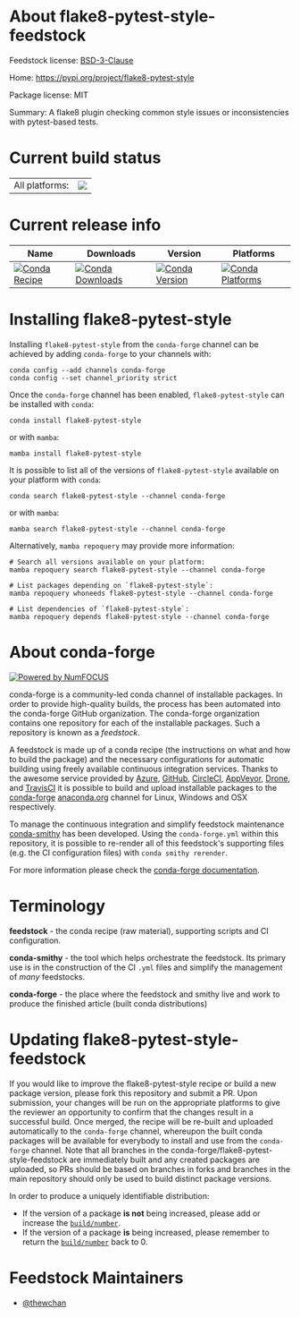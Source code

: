 About flake8-pytest-style-feedstock
===================================

Feedstock license: [BSD-3-Clause](https://github.com/conda-forge/flake8-pytest-style-feedstock/blob/main/LICENSE.txt)

Home: https://pypi.org/project/flake8-pytest-style

Package license: MIT

Summary: A flake8 plugin checking common style issues or inconsistencies with pytest-based tests.

Current build status
====================


<table><tr><td>All platforms:</td>
    <td>
      <a href="https://dev.azure.com/conda-forge/feedstock-builds/_build/latest?definitionId=14442&branchName=main">
        <img src="https://dev.azure.com/conda-forge/feedstock-builds/_apis/build/status/flake8-pytest-style-feedstock?branchName=main">
      </a>
    </td>
  </tr>
</table>

Current release info
====================

| Name | Downloads | Version | Platforms |
| --- | --- | --- | --- |
| [![Conda Recipe](https://img.shields.io/badge/recipe-flake8--pytest--style-green.svg)](https://anaconda.org/conda-forge/flake8-pytest-style) | [![Conda Downloads](https://img.shields.io/conda/dn/conda-forge/flake8-pytest-style.svg)](https://anaconda.org/conda-forge/flake8-pytest-style) | [![Conda Version](https://img.shields.io/conda/vn/conda-forge/flake8-pytest-style.svg)](https://anaconda.org/conda-forge/flake8-pytest-style) | [![Conda Platforms](https://img.shields.io/conda/pn/conda-forge/flake8-pytest-style.svg)](https://anaconda.org/conda-forge/flake8-pytest-style) |

Installing flake8-pytest-style
==============================

Installing `flake8-pytest-style` from the `conda-forge` channel can be achieved by adding `conda-forge` to your channels with:

```
conda config --add channels conda-forge
conda config --set channel_priority strict
```

Once the `conda-forge` channel has been enabled, `flake8-pytest-style` can be installed with `conda`:

```
conda install flake8-pytest-style
```

or with `mamba`:

```
mamba install flake8-pytest-style
```

It is possible to list all of the versions of `flake8-pytest-style` available on your platform with `conda`:

```
conda search flake8-pytest-style --channel conda-forge
```

or with `mamba`:

```
mamba search flake8-pytest-style --channel conda-forge
```

Alternatively, `mamba repoquery` may provide more information:

```
# Search all versions available on your platform:
mamba repoquery search flake8-pytest-style --channel conda-forge

# List packages depending on `flake8-pytest-style`:
mamba repoquery whoneeds flake8-pytest-style --channel conda-forge

# List dependencies of `flake8-pytest-style`:
mamba repoquery depends flake8-pytest-style --channel conda-forge
```


About conda-forge
=================

[![Powered by
NumFOCUS](https://img.shields.io/badge/powered%20by-NumFOCUS-orange.svg?style=flat&colorA=E1523D&colorB=007D8A)](https://numfocus.org)

conda-forge is a community-led conda channel of installable packages.
In order to provide high-quality builds, the process has been automated into the
conda-forge GitHub organization. The conda-forge organization contains one repository
for each of the installable packages. Such a repository is known as a *feedstock*.

A feedstock is made up of a conda recipe (the instructions on what and how to build
the package) and the necessary configurations for automatic building using freely
available continuous integration services. Thanks to the awesome service provided by
[Azure](https://azure.microsoft.com/en-us/services/devops/), [GitHub](https://github.com/),
[CircleCI](https://circleci.com/), [AppVeyor](https://www.appveyor.com/),
[Drone](https://cloud.drone.io/welcome), and [TravisCI](https://travis-ci.com/)
it is possible to build and upload installable packages to the
[conda-forge](https://anaconda.org/conda-forge) [anaconda.org](https://anaconda.org/)
channel for Linux, Windows and OSX respectively.

To manage the continuous integration and simplify feedstock maintenance
[conda-smithy](https://github.com/conda-forge/conda-smithy) has been developed.
Using the ``conda-forge.yml`` within this repository, it is possible to re-render all of
this feedstock's supporting files (e.g. the CI configuration files) with ``conda smithy rerender``.

For more information please check the [conda-forge documentation](https://conda-forge.org/docs/).

Terminology
===========

**feedstock** - the conda recipe (raw material), supporting scripts and CI configuration.

**conda-smithy** - the tool which helps orchestrate the feedstock.
                   Its primary use is in the construction of the CI ``.yml`` files
                   and simplify the management of *many* feedstocks.

**conda-forge** - the place where the feedstock and smithy live and work to
                  produce the finished article (built conda distributions)


Updating flake8-pytest-style-feedstock
======================================

If you would like to improve the flake8-pytest-style recipe or build a new
package version, please fork this repository and submit a PR. Upon submission,
your changes will be run on the appropriate platforms to give the reviewer an
opportunity to confirm that the changes result in a successful build. Once
merged, the recipe will be re-built and uploaded automatically to the
`conda-forge` channel, whereupon the built conda packages will be available for
everybody to install and use from the `conda-forge` channel.
Note that all branches in the conda-forge/flake8-pytest-style-feedstock are
immediately built and any created packages are uploaded, so PRs should be based
on branches in forks and branches in the main repository should only be used to
build distinct package versions.

In order to produce a uniquely identifiable distribution:
 * If the version of a package **is not** being increased, please add or increase
   the [``build/number``](https://docs.conda.io/projects/conda-build/en/latest/resources/define-metadata.html#build-number-and-string).
 * If the version of a package **is** being increased, please remember to return
   the [``build/number``](https://docs.conda.io/projects/conda-build/en/latest/resources/define-metadata.html#build-number-and-string)
   back to 0.

Feedstock Maintainers
=====================

* [@thewchan](https://github.com/thewchan/)

